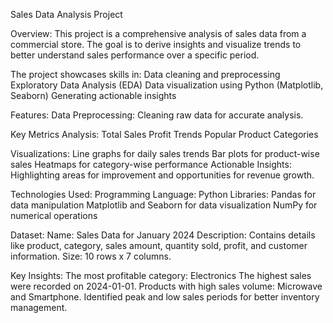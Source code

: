 Sales Data Analysis Project

Overview:
This project is a comprehensive analysis of sales data from a commercial store. The goal is to derive insights and visualize trends to better understand sales performance over a specific period.

The project showcases skills in:
Data cleaning and preprocessing
Exploratory Data Analysis (EDA)
Data visualization using Python (Matplotlib, Seaborn)
Generating actionable insights

Features:
Data Preprocessing: Cleaning raw data for accurate analysis.

Key Metrics Analysis:
Total Sales
Profit Trends
Popular Product Categories

Visualizations:
Line graphs for daily sales trends
Bar plots for product-wise sales
Heatmaps for category-wise performance
Actionable Insights: Highlighting areas for improvement and opportunities for revenue growth.

Technologies Used:
Programming Language: Python
Libraries:
Pandas for data manipulation
Matplotlib and Seaborn for data visualization
NumPy for numerical operations

Dataset:
Name: Sales Data for January 2024
Description: Contains details like product, category, sales amount, quantity sold, profit, and customer information.
Size: 10 rows x 7 columns.

Key Insights:
The most profitable category: Electronics
The highest sales were recorded on 2024-01-01.
Products with high sales volume: Microwave and Smartphone.
Identified peak and low sales periods for better inventory management.
